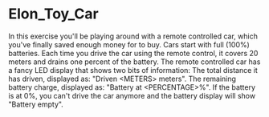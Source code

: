 # Elon_Toy_Car
In this exercise you'll be playing around with a remote controlled car, which you've finally saved enough money for to buy.  Cars start with full (100%) batteries. Each time you drive the car using the remote control, it covers 20 meters and drains one percent of the battery.  The remote controlled car has a fancy LED display that shows two bits of information:  The total distance it has driven, displayed as: "Driven &lt;METERS> meters". The remaining battery charge, displayed as: "Battery at &lt;PERCENTAGE>%". If the battery is at 0%, you can't drive the car anymore and the battery display will show "Battery empty".
